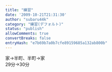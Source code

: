 ```yaml
---
title: "練習"
date: '2009-10-21T21:31:30'
author: "subaru44k"
category: "練習(デフォルト)"
status: "publish"
allowComments: true
convertBreaks: false
entryHash: "e7b69b7a0b7cfe89159685a132ab800b"
---
```

家→半町、半町→家<br>
29分→30分
